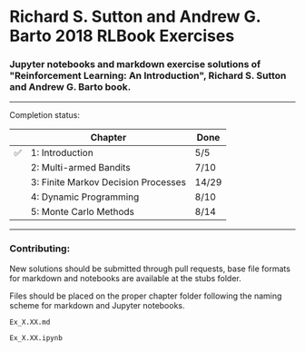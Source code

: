 # Richard S. Sutton and Andrew G. Barto 2018 RLBook Exercises

### Jupyter notebooks and markdown exercise solutions of "Reinforcement Learning: An Introduction", Richard S. Sutton and Andrew G. Barto book.

---
Completion status:

|   | Chapter                | Done |
|---|------------------------|------|
| ✅ | 1: Introduction        | 5/5    |
|   | 2: Multi-armed Bandits | 7/10   |
|   | 3: Finite Markov Decision Processes| 14/29 |
|   | 4: Dynamic Programming | 8/10 |
|   | 5: Monte Carlo Methods | 8/14 |

---
### Contributing:
New solutions should be submitted through pull requests, base file formats for markdown and notebooks are available at the stubs folder.

Files should be placed on the proper chapter folder following the naming scheme for markdown and Jupyter notebooks.

```    
Ex_X.XX.md
```

```
Ex_X.XX.ipynb
```